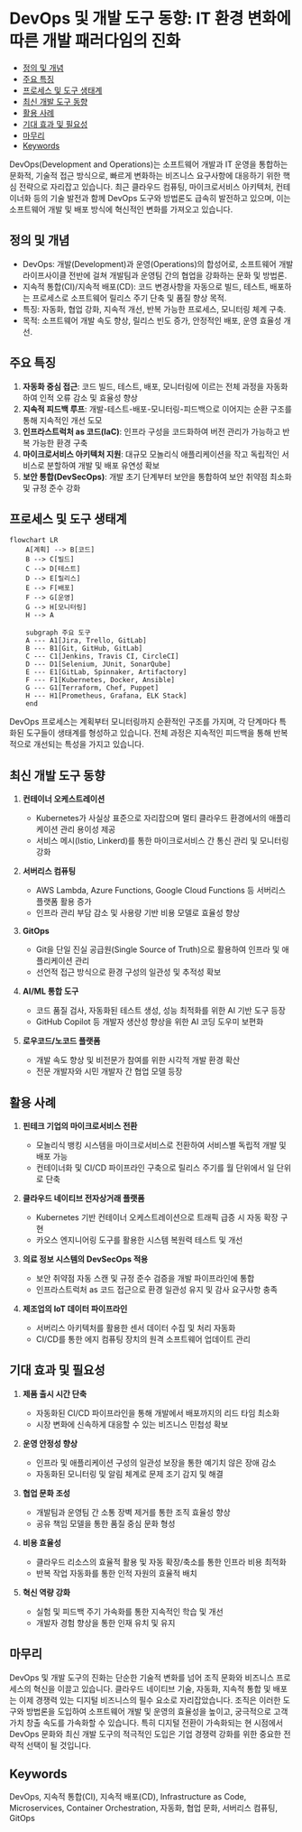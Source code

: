# DevOps 및 개발 도구 동향: IT 환경 변화에 따른 개발 패러다임의 진화

<!-- mtoc-start -->

- [정의 및 개념](#정의-및-개념)
- [주요 특징](#주요-특징)
- [프로세스 및 도구 생태계](#프로세스-및-도구-생태계)
- [최신 개발 도구 동향](#최신-개발-도구-동향)
- [활용 사례](#활용-사례)
- [기대 효과 및 필요성](#기대-효과-및-필요성)
- [마무리](#마무리)
- [Keywords](#keywords)

<!-- mtoc-end -->

DevOps(Development and Operations)는 소프트웨어 개발과 IT 운영을 통합하는 문화적, 기술적 접근 방식으로, 빠르게 변화하는 비즈니스 요구사항에 대응하기 위한 핵심 전략으로 자리잡고 있습니다. 최근 클라우드 컴퓨팅, 마이크로서비스 아키텍처, 컨테이너화 등의 기술 발전과 함께 DevOps 도구와 방법론도 급속히 발전하고 있으며, 이는 소프트웨어 개발 및 배포 방식에 혁신적인 변화를 가져오고 있습니다.

## 정의 및 개념

- DevOps: 개발(Development)과 운영(Operations)의 합성어로, 소프트웨어 개발 라이프사이클 전반에 걸쳐 개발팀과 운영팀 간의 협업을 강화하는 문화 및 방법론.
- 지속적 통합(CI)/지속적 배포(CD): 코드 변경사항을 자동으로 빌드, 테스트, 배포하는 프로세스로 소프트웨어 릴리스 주기 단축 및 품질 향상 목적.
- 특징: 자동화, 협업 강화, 지속적 개선, 반복 가능한 프로세스, 모니터링 체계 구축.
- 목적: 소프트웨어 개발 속도 향상, 릴리스 빈도 증가, 안정적인 배포, 운영 효율성 개선.

## 주요 특징

1. **자동화 중심 접근**: 코드 빌드, 테스트, 배포, 모니터링에 이르는 전체 과정을 자동화하여 인적 오류 감소 및 효율성 향상
2. **지속적 피드백 루프**: 개발-테스트-배포-모니터링-피드백으로 이어지는 순환 구조를 통해 지속적인 개선 도모
3. **인프라스트럭처 as 코드(IaC)**: 인프라 구성을 코드화하여 버전 관리가 가능하고 반복 가능한 환경 구축
4. **마이크로서비스 아키텍처 지원**: 대규모 모놀리식 애플리케이션을 작고 독립적인 서비스로 분할하여 개발 및 배포 유연성 확보
5. **보안 통합(DevSecOps)**: 개발 초기 단계부터 보안을 통합하여 보안 취약점 최소화 및 규정 준수 강화

## 프로세스 및 도구 생태계

```mermaid
flowchart LR
    A[계획] --> B[코드]
    B --> C[빌드]
    C --> D[테스트]
    D --> E[릴리스]
    E --> F[배포]
    F --> G[운영]
    G --> H[모니터링]
    H --> A

    subgraph 주요 도구
    A --- A1[Jira, Trello, GitLab]
    B --- B1[Git, GitHub, GitLab]
    C --- C1[Jenkins, Travis CI, CircleCI]
    D --- D1[Selenium, JUnit, SonarQube]
    E --- E1[GitLab, Spinnaker, Artifactory]
    F --- F1[Kubernetes, Docker, Ansible]
    G --- G1[Terraform, Chef, Puppet]
    H --- H1[Prometheus, Grafana, ELK Stack]
    end
```

DevOps 프로세스는 계획부터 모니터링까지 순환적인 구조를 가지며, 각 단계마다 특화된 도구들이 생태계를 형성하고 있습니다. 전체 과정은 지속적인 피드백을 통해 반복적으로 개선되는 특성을 가지고 있습니다.

## 최신 개발 도구 동향

1. **컨테이너 오케스트레이션**

   - Kubernetes가 사실상 표준으로 자리잡으며 멀티 클라우드 환경에서의 애플리케이션 관리 용이성 제공
   - 서비스 메시(Istio, Linkerd)를 통한 마이크로서비스 간 통신 관리 및 모니터링 강화

2. **서버리스 컴퓨팅**

   - AWS Lambda, Azure Functions, Google Cloud Functions 등 서버리스 플랫폼 활용 증가
   - 인프라 관리 부담 감소 및 사용량 기반 비용 모델로 효율성 향상

3. **GitOps**

   - Git을 단일 진실 공급원(Single Source of Truth)으로 활용하여 인프라 및 애플리케이션 관리
   - 선언적 접근 방식으로 환경 구성의 일관성 및 추적성 확보

4. **AI/ML 통합 도구**

   - 코드 품질 검사, 자동화된 테스트 생성, 성능 최적화를 위한 AI 기반 도구 등장
   - GitHub Copilot 등 개발자 생산성 향상을 위한 AI 코딩 도우미 보편화

5. **로우코드/노코드 플랫폼**
   - 개발 속도 향상 및 비전문가 참여를 위한 시각적 개발 환경 확산
   - 전문 개발자와 시민 개발자 간 협업 모델 등장

## 활용 사례

1. **핀테크 기업의 마이크로서비스 전환**

   - 모놀리식 뱅킹 시스템을 마이크로서비스로 전환하여 서비스별 독립적 개발 및 배포 가능
   - 컨테이너화 및 CI/CD 파이프라인 구축으로 릴리스 주기를 월 단위에서 일 단위로 단축

2. **클라우드 네이티브 전자상거래 플랫폼**

   - Kubernetes 기반 컨테이너 오케스트레이션으로 트래픽 급증 시 자동 확장 구현
   - 카오스 엔지니어링 도구를 활용한 시스템 복원력 테스트 및 개선

3. **의료 정보 시스템의 DevSecOps 적용**

   - 보안 취약점 자동 스캔 및 규정 준수 검증을 개발 파이프라인에 통합
   - 인프라스트럭처 as 코드 접근으로 환경 일관성 유지 및 감사 요구사항 충족

4. **제조업의 IoT 데이터 파이프라인**
   - 서버리스 아키텍처를 활용한 센서 데이터 수집 및 처리 자동화
   - CI/CD를 통한 에지 컴퓨팅 장치의 원격 소프트웨어 업데이트 관리

## 기대 효과 및 필요성

1. **제품 출시 시간 단축**

   - 자동화된 CI/CD 파이프라인을 통해 개발에서 배포까지의 리드 타임 최소화
   - 시장 변화에 신속하게 대응할 수 있는 비즈니스 민첩성 확보

2. **운영 안정성 향상**

   - 인프라 및 애플리케이션 구성의 일관성 보장을 통한 예기치 않은 장애 감소
   - 자동화된 모니터링 및 알림 체계로 문제 조기 감지 및 해결

3. **협업 문화 조성**

   - 개발팀과 운영팀 간 소통 장벽 제거를 통한 조직 효율성 향상
   - 공유 책임 모델을 통한 품질 중심 문화 형성

4. **비용 효율성**

   - 클라우드 리소스의 효율적 활용 및 자동 확장/축소를 통한 인프라 비용 최적화
   - 반복 작업 자동화를 통한 인적 자원의 효율적 배치

5. **혁신 역량 강화**
   - 실험 및 피드백 주기 가속화를 통한 지속적인 학습 및 개선
   - 개발자 경험 향상을 통한 인재 유치 및 유지

## 마무리

DevOps 및 개발 도구의 진화는 단순한 기술적 변화를 넘어 조직 문화와 비즈니스 프로세스의 혁신을 이끌고 있습니다. 클라우드 네이티브 기술, 자동화, 지속적 통합 및 배포는 이제 경쟁력 있는 디지털 비즈니스의 필수 요소로 자리잡았습니다. 조직은 이러한 도구와 방법론을 도입하여 소프트웨어 개발 및 운영의 효율성을 높이고, 궁극적으로 고객 가치 창출 속도를 가속화할 수 있습니다. 특히 디지털 전환이 가속화되는 현 시점에서 DevOps 문화와 최신 개발 도구의 적극적인 도입은 기업 경쟁력 강화를 위한 중요한 전략적 선택이 될 것입니다.

## Keywords

DevOps, 지속적 통합(CI), 지속적 배포(CD), Infrastructure as Code, Microservices, Container Orchestration, 자동화, 협업 문화, 서버리스 컴퓨팅, GitOps
